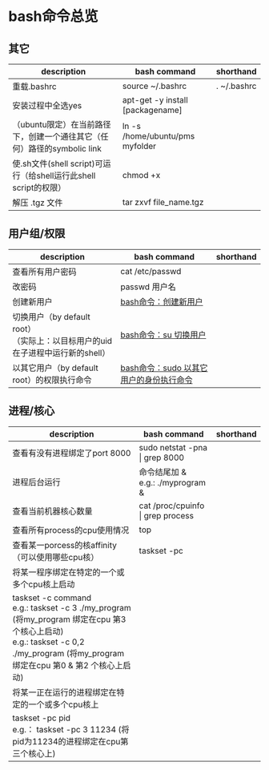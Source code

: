 # bash命令总览

## 其它

| description | bash command | shorthand |
| ------------ | ----------- | --------- |
| 重载.bashrc | source ~/.bashrc | . ~/.bashrc |
| 安装过程中全选yes | apt-get -y install [packagename] | |
|（ubuntu限定）在当前路径下，创建一个通往其它（任何）路径的symbolic link | ln -s /home/ubuntu/pms myfolder | |
| 使.sh文件(shell script)可运行（给shell运行此shell script的权限） | chmod +x <fileName> | |
| 解压 .tgz 文件 | tar zxvf file_name.tgz | |

## 用户组/权限   

| description | bash command | shorthand |
| ------------ | ----------- | --------- |
| 查看所有用户密码 | cat /etc/passwd | |
| 改密码 | passwd 用户名 | |
| 创建新用户 | [bash命令：创建新用户](https://github.com/BoyanHou/Boyan-Hou-Software-Engineering-Notebook/blob/master/shell/bash/bash%E5%91%BD%E4%BB%A4/bash%E5%91%BD%E4%BB%A4%EF%BC%9A%E5%88%9B%E5%BB%BA%E6%96%B0%E7%94%A8%E6%88%B7.md) | |
| 切换用户（by default root）<br>（实际上：以目标用户的uid在子进程中运行新的shell） | [bash命令：su 切换用户](https://github.com/BoyanHou/Boyan-Hou-Software-Engineering-Notebook/blob/master/shell/bash/bash%E5%91%BD%E4%BB%A4/bash%E5%91%BD%E4%BB%A4%EF%BC%9Asu%20%E5%88%87%E6%8D%A2%E7%94%A8%E6%88%B7.md) | |
| 以其它用户（by default root）的权限执行命令 | [bash命令：sudo 以其它用户的身份执行命令](https://github.com/BoyanHou/Boyan-Hou-Software-Engineering-Notebook/blob/master/shell/bash/bash%E5%91%BD%E4%BB%A4/bash%E5%91%BD%E4%BB%A4%EF%BC%9Asudo%20%E4%BB%A5%E5%85%B6%E5%AE%83%E7%94%A8%E6%88%B7%E7%9A%84%E8%BA%AB%E4%BB%BD%E6%89%A7%E8%A1%8C%E5%91%BD%E4%BB%A4.md) | |

## 进程/核心  

| description | bash command | shorthand |
| ------------ | ----------- | --------- |
| 查看有没有进程绑定了port 8000 | sudo netstat -pna \| grep 8000 | |
| 进程后台运行 | 命令结尾加 & <br> e.g.: ./myprogram &| |
| 查看当前机器核心数量 | cat /proc/cpuinfo \| grep process | |
| 查看所有process的cpu使用情况 | top | |
| 查看某一porcess的核affinity （可以使用哪些cpu核）| taskset -pc <pid> | |
| 将某一程序绑定在特定的一个或多个cpu核上启动 | 
  taskset -c <cores> command <br>e.g.: taskset -c 3 ./my_program (将my_program 绑定在cpu 第3 个核心上启动) <br>e.g.: taskset -c 0,2 ./my_program (将my_program 绑定在cpu 第0 & 第2 个核心上启动) | |
| 将某一正在运行的进程绑定在特定的一个或多个cpu核上 | 
  taskset -pc <cores> pid <br>e.g.： taskset -pc 3 11234 (将pid为11234的进程绑定在cpu第三个核心上) | |


